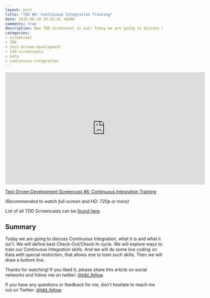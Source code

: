 ```yaml
---
layout: post
title: "TDD #6: Continuous Integration Training"
date: 2016-08-10 19:35:41 +0200
comments: true
description: New TDD Screencast is out! Today we are going to discuss Continuous Integration, what it is and what it isn't. We will define best Check-Out/Check-In cycle. We will explore ways to train our Continuous Integration skills. And we will do some live coding on Kata with special restriction, that allows one to train such skills. Then we will draw a bottom line.
categories:
- screencast
- TDD
- test-driven-development
- tdd-screencasts
- kata
- continuous-integration
---
```


<iframe src="https://player.vimeo.com/video/178357638" width="640" height="360" frameborder="0" webkitallowfullscreen mozallowfullscreen allowfullscreen></iframe>

[Test-Driven Development Screencast #6: Continuous Integration Training](https://vimeo.com/178357638)

*(Recommended to watch full-screen and HD: 720p or more)*

List of all TDD Screencasts can be [found here](/blog/categories/tdd-screencasts/).

## Summary

Today we are going to discuss Continuous Integration, what it is and what it isn't. We will define best Check-Out/Check-In cycle. We will explore ways to train our Continuous Integration skills. And we will do some live coding on Kata with special restriction, that allows one to train such skills. Then we will draw a bottom line.

Thanks for watching! If you liked it, please share this article on social networks and follow me on twitter: [@tdd_fellow](https://twitter.com/tdd_fellow).

If you have any questions or feedback for me, don't hesitate to reach me out on Twitter: [@tdd_fellow](https://twitter.com/tdd_fellow).
